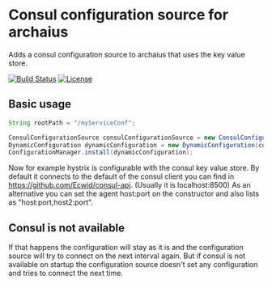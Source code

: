 # Consul configuration source for archaius

Adds a consul configuration source to archaius that uses the key value store.

[![Build Status](https://travis-ci.org/researchgate/archaius-consul.svg?branch=master)](https://travis-ci.org/researchgate/archaius-consul)
[![License](https://img.shields.io/badge/license-Apache--2.0-blue.svg)](http://www.apache.org/licenses/LICENSE-2.0)

## Basic usage
```java
String rootPath = "/myServiceConf";

ConsulConfigurationSource consulConfigurationSource = new ConsulConfigurationSource(rootPath);
DynamicConfiguration dynamicConfiguration = new DynamicConfiguration(consulConfigurationSource, new FixedDelayPollingScheduler(-1, 5000, false));
ConfigurationManager.install(dynamicConfiguration);
```

Now for example hystrix is configurable with the consul key value store. By default it connects to the default of the consul client you can find in https://github.com/Ecwid/consul-api. (Usually it is localhost:8500)
As an alternative you can set the agent host:port on the constructor and also lists as "host:port,host2:port".

## Consul is not available
If that happens the configuration will stay as it is and the configuration source will try to connect on the next interval again.
But if consul is not available on startup the configuration source doesn't set any configuration and tries to connect the next time.
